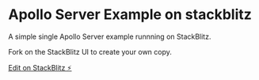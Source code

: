 # Apollo Server Example on stackblitz

A simple single Apollo Server example runnning on StackBlitz.

Fork on the StackBlitz UI to create your own copy.

[Edit on StackBlitz ⚡️](https://stackblitz.com/edit/apollo-apollo-server-demo)
